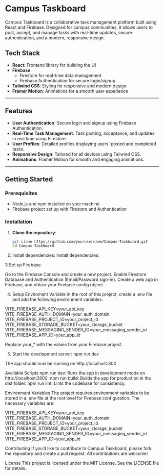 # Campus Taskboard

Campus Taskboard is a collaborative task management platform built using React and Firebase. Designed for campus communities, it allows users to post, accept, and manage tasks with real-time updates, secure authentication, and a modern, responsive design.

## Tech Stack
- **React**: Frontend library for building the UI
- **Firebase**: 
  - Firestore for real-time data management
  - Firebase Authentication for secure login/signup
- **Tailwind CSS**: Styling for responsive and modern design
- **Framer Motion**: Animations for a smooth user experience

---

## Features
- **User Authentication**: Secure login and signup using Firebase Authentication.
- **Real-Time Task Management**: Task posting, acceptance, and updates in real time using Firestore.
- **User Profiles**: Detailed profiles displaying users’ posted and completed tasks.
- **Responsive Design**: Tailored for all devices using Tailwind CSS.
- **Animations**: Framer Motion for smooth and engaging animations.

---

## Getting Started

### Prerequisites
- Node.js and npm installed on your machine
- Firebase project set up with Firestore and Authentication

### Installation

1. **Clone the repository**:
   ```bash
   git clone https://github.com/yourusername/Campus-Taskboard.git
   cd Campus-Taskboard

2. Install dependencies:
Install dependencies:

3.Set up Firebase:

Go to the Firebase Console and create a new project.
Enable Firestore Database and Authentication (Email/Password sign-in).
Create a web app in Firebase, and obtain your Firebase config object.

4. Setup Enviroment Variable
In the root of this project, create a .env file and add the following environment variables:

VITE_FIREBASE_API_KEY=your_api_key
VITE_FIREBASE_AUTH_DOMAIN=your_auth_domain
VITE_FIREBASE_PROJECT_ID=your_project_id
VITE_FIREBASE_STORAGE_BUCKET=your_storage_bucket
VITE_FIREBASE_MESSAGING_SENDER_ID=your_messaging_sender_id
VITE_FIREBASE_APP_ID=your_app_id

Replace your_* with the values from your Firebase project.

5. Start the development server:
npm run dev

The app should now be running on http://localhost:300

Available Scripts
npm run dev: Runs the app in development mode on http://localhost:3000.
npm run build: Builds the app for production in the dist folder.
npm run lint: Lints the codebase for consistency.

Environment Variables
The project requires environment variables to be stored in a .env file at the root level for Firebase configuration. The necessary variables are:

VITE_FIREBASE_API_KEY=your_api_key
VITE_FIREBASE_AUTH_DOMAIN=your_auth_domain
VITE_FIREBASE_PROJECT_ID=your_project_id
VITE_FIREBASE_STORAGE_BUCKET=your_storage_bucket
VITE_FIREBASE_MESSAGING_SENDER_ID=your_messaging_sender_id
VITE_FIREBASE_APP_ID=your_app_id


Contributing
If you’d like to contribute to Campus Taskboard, please fork the repository and create a pull request. All contributions are welcome!

License
This project is licensed under the MIT License. See the LICENSE file for details.





